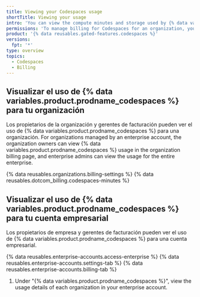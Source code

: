 ```yaml
---
title: Viewing your Codespaces usage
shortTitle: Viewing your usage
intro: 'You can view the compute minutes and storage used by {% data variables.product.prodname_codespaces %}.'
permissions: 'To manage billing for Codespaces for an organization, you must be an organization owner or a billing manager.'
product: '{% data reusables.gated-features.codespaces %}'
versions:
  fpt: '*'
type: overview
topics:
  - Codespaces
  - Billing
---
```


## Visualizar el uso de {% data variables.product.prodname_codespaces %} para tu organización

Los propietarios de la organización y gerentes de facturación pueden ver el uso de {% data variables.product.prodname_codespaces %} para una organización. For organizations managed by an enterprise account, the organization owners can view {% data variables.product.prodname_codespaces %} usage in the organization billing page, and enterprise admins can view the usage for the entire enterprise.

{% data reusables.organizations.billing-settings %}
{% data reusables.dotcom_billing.codespaces-minutes %}

## Visualizar el uso de {% data variables.product.prodname_codespaces %} para tu cuenta empresarial

Los propietarios de empresa y gerentes de facturación pueden ver el uso de {% data variables.product.prodname_codespaces %} para una cuenta empresarial.

{% data reusables.enterprise-accounts.access-enterprise %}
{% data reusables.enterprise-accounts.settings-tab %}
{% data reusables.enterprise-accounts.billing-tab %}
1. Under "{% data variables.product.prodname_codespaces %}", view the usage details of each organization in your enterprise account.
